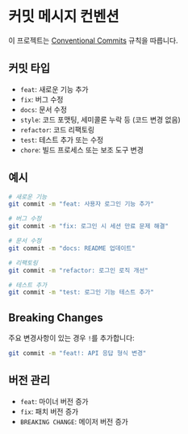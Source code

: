 # 커밋 메시지 컨벤션

이 프로젝트는 [Conventional Commits](https://www.conventionalcommits.org/) 규칙을 따릅니다.

## 커밋 타입

- `feat`: 새로운 기능 추가
- `fix`: 버그 수정
- `docs`: 문서 수정
- `style`: 코드 포맷팅, 세미콜론 누락 등 (코드 변경 없음)
- `refactor`: 코드 리팩토링
- `test`: 테스트 추가 또는 수정
- `chore`: 빌드 프로세스 또는 보조 도구 변경

## 예시

```bash
# 새로운 기능
git commit -m "feat: 사용자 로그인 기능 추가"

# 버그 수정
git commit -m "fix: 로그인 시 세션 만료 문제 해결"

# 문서 수정
git commit -m "docs: README 업데이트"

# 리팩토링
git commit -m "refactor: 로그인 로직 개선"

# 테스트 추가
git commit -m "test: 로그인 기능 테스트 추가"
```

## Breaking Changes

주요 변경사항이 있는 경우 `!`를 추가합니다:

```bash
git commit -m "feat!: API 응답 형식 변경"
```

## 버전 관리

- `feat`: 마이너 버전 증가
- `fix`: 패치 버전 증가
- `BREAKING CHANGE`: 메이저 버전 증가
